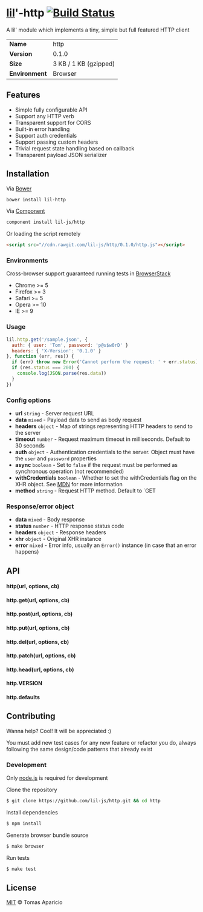 # [lil](http://lil-js.github.io)'-http [![Build Status](https://api.travis-ci.org/lil-js/http.svg?branch=master)][travis]

A lil' module which implements a tiny, simple but full featured HTTP client

<table>
<tr>
<td><b>Name</b></td><td>http</td>
</tr>
<tr>
<td><b>Version</b></td><td>0.1.0</td>
</tr>
<tr>
<td><b>Size</b></td><td>3 KB / 1 KB (gzipped)</td>
</tr>
<tr>
<td><b>Environment</b></td><td>Browser</td>
</tr>
</table>

## Features

- Simple fully configurable API
- Support any HTTP verb
- Transparent support for CORS
- Built-in error handling
- Support auth credentials
- Support passing custom headers
- Trivial request state handling based on callback
- Transparent payload JSON serializer

## Installation

Via [Bower](http://bower.io)
```bash
bower install lil-http
```
Via [Component](http://component.io/)
```bash
component install lil-js/http
```

Or loading the script remotely
```html
<script src="//cdn.rawgit.com/lil-js/http/0.1.0/http.js"></script>
```

### Environments

Cross-browser support guaranteed running tests in [BrowserStack](http://browserstack.com/)

- Chrome >= 5
- Firefox >= 3
- Safari >= 5
- Opera >= 10
- IE >= 9

### Usage

```js
lil.http.get('/sample.json', {
  auth: { user: 'Tom', password: 'p@s$w0rD' }
  headers: { 'X-Version': '0.1.0' }
}, function (err, res)) {
  if (err) throw new Error('Cannot perform the request: ' + err.status)
  if (res.status === 200) {
    console.log(JSON.parse(res.data))
  }
})
```

### Config options

- **url** `string` - Server request URL
- **data** `mixed` - Payload data to send as body request
- **headers** `object` - Map of strings representing HTTP headers to send to the server
- **timeout** `number` - Request maximum timeout in milliseconds. Default to 30 seconds
- **auth** `object` -  Authentication credentials to the server. Object must have the `user` and `password` properties
- **async** `boolean` - Set to `false` if the request must be performed as synchronous operation (not recommended)
- **withCredentials** `boolean` - Whether to set the withCredentials flag on the XHR object. See [MDN][withcredentials] for more information
- **method** `string` - Request HTTP method. Default to `GET

### Response/error object

- **data** `mixed` - Body response
- **status** `number` - HTTP response status code
- **headers** `object` - Response headers
- **xhr** `object` - Original XHR instance
- **error** `mixed` - Error info, usually an `Error()` instance (in case that an error happens)

## API

#### http(url, options, cb)

#### http.get(url, options, cb)

#### http.post(url, options, cb)

#### http.put(url, options, cb)

#### http.del(url, options, cb)

#### http.patch(url, options, cb)

#### http.head(url, options, cb)

#### http.VERSION

#### http.defaults

## Contributing

Wanna help? Cool! It will be appreciated :)

You must add new test cases for any new feature or refactor you do,
always following the same design/code patterns that already exist

### Development

Only [node.js](http://nodejs.org) is required for development

Clone the repository
```bash
$ git clone https://github.com/lil-js/http.git && cd http
```

Install dependencies
```bash
$ npm install
```

Generate browser bundle source
```bash
$ make browser
```

Run tests
```bash
$ make test
```

## License

[MIT](http://opensource.org/licenses/MIT) © Tomas Aparicio

[withcredentials]: https://developer.mozilla.org/es/docs/Web/HTTP/Access_control_CORS#Requests_with_credentials
[travis]: http://travis-ci.org/lil-js/http
